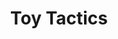 ---
title: Toy Tactics
layout: game
categories: gamejam
type: gamejam

# Project Overview
heading: "Don't let your army get defeated!"
summary: "Toy Tactics is a tactics game where you play against artificial intelligent soldiers trying to defeat your army! This was designed around the theme 'Unstable' <small>(Ludum Dare 49)</small>"

# Media
icon: "https://am3pap005files.storage.live.com/y4m06IOAj9MZhVusdWlDKjUID7tcvQ40c2zgNqwAN9g1XFCBF7Ww6LJyGMP0Ju462tfKdgcix_OSzMhxgg3WL4ZS7M0CNVZi4zbRjg0PK0kdN8-g2Z5AhUVyu21o3817FNbZna65Gqiyic4WO0D99MU5-CJp60QVHbJNTmqLgw6931G4Oyy4qS6R5ihdd4bKhvM?width=1920&height=1634&cropmode=none"
showreel: "https://onedrive.live.com/download?resid=9594E849DC7FC39E!61438&authkey=!AC9b8n9hexjS7qw"

# Game Embed
isgameembed: true
gameembed: "https://itch.io/embed-upload/4641599"
widgetembed: "https://itch.io/embed/1223725"

# Project Details
status: "Refactoring"
duration: "72 Hours"
dates: "October 2021"
tools:
  - Unity
roles:
  - Programming
  - Level Design
  - AI
credits:
  - Amy Elliott
  - Joe Shanahan
repo: ""
statslink: ""
itch: "https://horsehead.itch.io/toy-tactics"
---